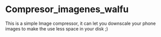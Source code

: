 # Compresor_imagenes_walfu
This is a simple Image compressor, it can let you downscale your phone images to make the use less space in your disk ;)
